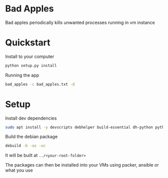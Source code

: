 # Bad Apples

Bad apples periodically kills unwanted processes running in vm instance

# Quickstart

Install to your computer

```sh
python setup.py install
```

Running the app
```sh
bad_apples -c bad_apples.txt -d
```

# Setup

Install dev dependencies

```sh
sudo apt install -y devscripts debhelper build-essential dh-python python3-all
```

Build the debian package
```sh
debuild -b -us -uc
```

It will be built at `../<your-root-folder>`

The packages can then be installed into your VMs using packer, ansible or what you use
  
